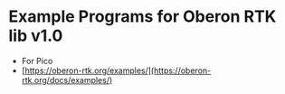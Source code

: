 # Example Programs for Oberon RTK lib v1.0

* For Pico
* [https://oberon-rtk.org/examples/](https://oberon-rtk.org/docs/examples/)
